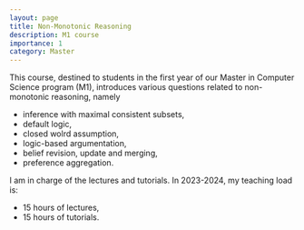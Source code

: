 ```yaml
---
layout: page
title: Non-Monotonic Reasoning
description: M1 course
importance: 1
category: Master
---
```


This course, destined to students in the first year of our Master in
Computer Science program (M1), introduces various questions
related to non-monotonic reasoning, namely
- inference with maximal consistent subsets,
- default logic,
- closed wolrd assumption,
- logic-based argumentation,
- belief revision, update and merging,
- preference aggregation.

I am in charge of the lectures and tutorials.
In 2023-2024, my teaching load is:
  - 15 hours of lectures,
  - 15 hours of tutorials.
